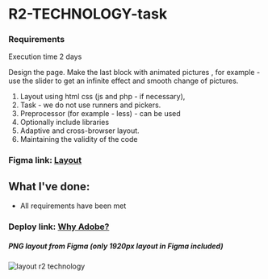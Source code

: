 # R2-TECHNOLOGY-task
### Requirements
Execution time 2 days

Design the page. Make the last block with animated pictures
, for example - use the slider to get an infinite effect
and smooth change of pictures.

1. Layout using html css (js and php - if necessary),
2. ⁠Task - we do not use runners and pickers.
3. Preprocessor (for example - less) - can be used
4. Optionally include libraries
5. Adaptive and cross-browser layout.
6. ⁠Maintaining the validity of the code

### Figma link: [Layout](https://www.figma.com/file/IFouinr6FOAblrqCrfpUSf/Creat-%D1%81%D1%82%D1%80%D0%B0%D0%BD%D0%B8%D1%86%D0%B0-%D0%A1%D1%82%D0%B0%D1%82%D1%8C%D1%8F?type=design&node-id=1-2&mode=design&t=uLdBXlhNVpiaTzdF-0)

## What I've done:
- All requirements have been met
### Deploy link: [Why Adobe?](https://hunter-137.github.io/R2-TECHNOLOGY-task/)

##### PNG layout from Figma (only 1920px layout in Figma included)
![layout r2 technology](https://github.com/Hunter-137/R2-TECHNOLOGY-task/assets/122012699/5b2e50f6-645b-4e81-a870-fc6e9f3b69a5)